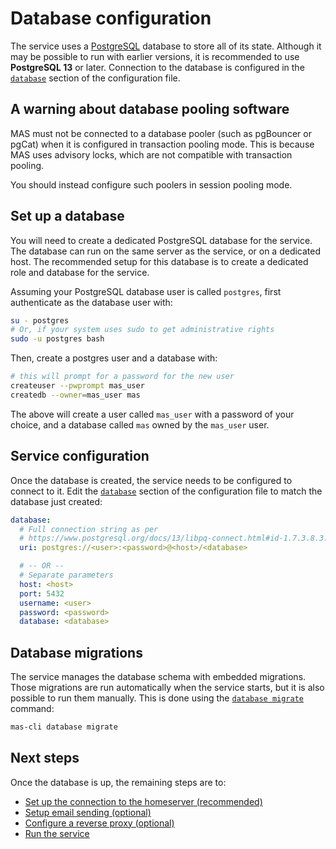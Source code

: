 # Database configuration

The service uses a [PostgreSQL](https://www.postgresql.org/) database to store all of its state.
Although it may be possible to run with earlier versions, it is recommended to use **PostgreSQL 13** or later.
Connection to the database is configured in the [`database`](../reference/configuration.md#database) section of the configuration file.

## A warning about database pooling software

MAS must not be connected to a database pooler (such as pgBouncer or pgCat) when it is configured in transaction pooling mode.
This is because MAS uses advisory locks, which are not compatible with transaction pooling.

You should instead configure such poolers in session pooling mode.

## Set up a database

You will need to create a dedicated PostgreSQL database for the service.
The database can run on the same server as the service, or on a dedicated host.
The recommended setup for this database is to create a dedicated role and database for the service.

Assuming your PostgreSQL database user is called `postgres`, first authenticate as the database user with:

```sh
su - postgres
# Or, if your system uses sudo to get administrative rights
sudo -u postgres bash
```

Then, create a postgres user and a database with:

```sh
# this will prompt for a password for the new user
createuser --pwprompt mas_user
createdb --owner=mas_user mas
```

The above will create a user called `mas_user` with a password of your choice, and a database called `mas` owned by the `mas_user` user.

## Service configuration

Once the database is created, the service needs to be configured to connect to it.
Edit the [`database`](../reference/configuration.md#database) section of the configuration file to match the database just created:

```yaml
database:
  # Full connection string as per
  # https://www.postgresql.org/docs/13/libpq-connect.html#id-1.7.3.8.3.6
  uri: postgres://<user>:<password>@<host>/<database>

  # -- OR --
  # Separate parameters
  host: <host>
  port: 5432
  username: <user>
  password: <password>
  database: <database>
```

## Database migrations

The service manages the database schema with embedded migrations.
Those migrations are run automatically when the service starts, but it is also possible to run them manually.
This is done using the [`database migrate`](../reference/cli/database.md#database-migrate) command:

```sh
mas-cli database migrate
```

## Next steps

Once the database is up, the remaining steps are to:

 - [Set up the connection to the homeserver (recommended)](./homeserver.md)
 - [Setup email sending (optional)](../reference/configuration.md#email)
 - [Configure a reverse proxy (optional)](./reverse-proxy.md)
 - [Run the service](./running.md)
